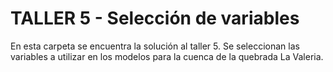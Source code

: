 # TALLER 5 - Selección de variables

En esta carpeta se encuentra la solución al taller 5. Se seleccionan las variables a utilizar en los modelos para la cuenca de la quebrada La Valeria.
